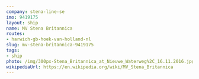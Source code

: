 ```yaml
---
company: stena-line-se
imo: 9419175
layout: ship
name: MV Stena Britannica
routes:
- harwich-gb-hoek-van-holland-nl
slug: mv-stena-britannica-9419175
tags:
- ship
photo: /img/300px-Stena_Britannica_at_Nieuwe_Waterweg%2C_16.11.2016.jpg
wikipediaUrl: https://en.wikipedia.org/wiki/MV_Stena_Britannica
---
```

